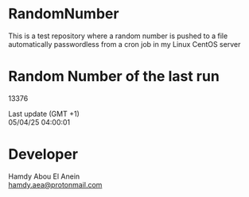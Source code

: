 # RandomNumber    
This is a test repository where a random number is pushed to a file automatically passwordless from a cron job in my Linux CentOS server    
# Random Number of the last run   
13376
      
Last update (GMT +1)    
05/04/25 04:00:01
# Developer    
Hamdy Abou El Anein   
hamdy.aea@protonmail.com
